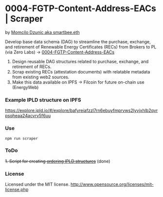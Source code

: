 # 0004-FGTP-Content-Address-EACs | Scraper
by [Momcilo Dzunic aka smartbee.eth](https://twitter.com/mdzunic)

Develop base data schema (DAG) to streamline the purchase, exchange, and retirement of Renewable Energy Certificates (RECs) from Brokers to PL (via Zero Labs) -> [0004-FGTP-Content-Address-EACs](https://github.com/protocol/FilecoinGreen-tools/blob/main/0004-FGTP-Content-Address-EACs.md)

1. Design reusable DAG structures related to purchase, exchange, and retirement of RECs.
2. Scrap existing RECs (attestation documents) with relatable metadata from existing web2 sources.
3. Make this data available on IPFS → Filcoin for future on-chain use (EnergyWeb)

### Example IPLD structure on IPFS
https://explore.ipld.io/#/explore/bafyreiafzzl7rn6ebuyfmprvws2lyvjxhlb2qvrpsqheaa24acvrv5f6uu

### Use

    npm run scraper

### ToDo

~~1. Script for creating [ordering IPLD structures](https://docs.google.com/presentation/d/1fSjbg9dwdabxtgs2Uy8Km0WhB66-vOUC9WP08zBnnWE/edit#slide=id.g125378e22b0_0_0)~~ (done)

### License
Licensed under the MIT license.
http://www.opensource.org/licenses/mit-license.php
